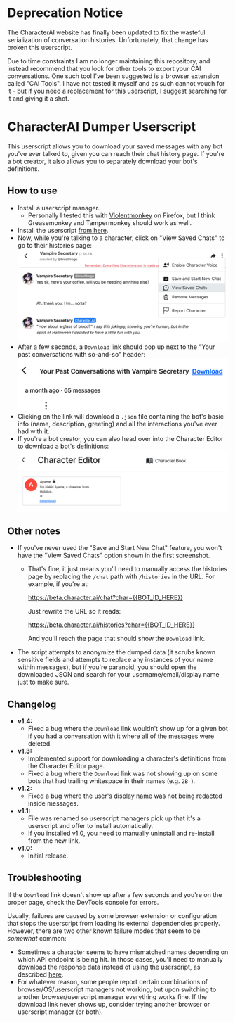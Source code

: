 # Deprecation Notice

The CharacterAI website has finally been updated to fix the wasteful serialization of conversation histories. Unfortunately, that change has broken this userscript.

Due to time constraints I am no longer maintaining this repository, and instead recommend that you look for other tools to export your CAI conversations. One such tool I've been suggested is a browser extension called "CAI Tools". I have not tested it myself and as such cannot vouch for it - but if you need a replacement for this userscript, I suggest searching for it and giving it a shot.

# CharacterAI Dumper Userscript

This userscript allows you to download your saved messages with any bot you've ever talked to, given you can reach their chat history page. If you're a bot creator, it also allows you to separately download your bot's definitions.

## How to use

- Install a userscript manager.
  - Personally I tested this with [Violentmonkey](https://violentmonkey.github.io/get-it/) on Firefox, but I think Greasemonkey and Tampermonkey should work as well.
- Install the userscript [from here](https://github.com/0x000011b/characterai-dumper/raw/master/characterai-dumper.user.js).
- Now, while you're talking to a character, click on "View Saved Chats" to go to their histories page:
  ![Where to find "View Saved Chats"](./example-images/01.png)
- After a few seconds, a `Download` link should pop up next to the "Your past conversations with so-and-so" header:
  ![What the download link looks like](./example-images/02.png)
- Clicking on the link will download a `.json` file containing the bot's basic info (name, description, greeting) and all the interactions you've ever had with it.
- If you're a bot creator, you can also head over into the Character Editor to download a bot's definitions:
  ![Where to find the definitions download](./example-images/03.png)

## Other notes

- If you've never used the "Save and Start New Chat" feature, you won't have the "View Saved Chats" option shown in the first screenshot.

  - That's fine, it just means you'll need to manually access the histories page by replacing the `/chat` path with `/histories` in the URL. For example, if you're at:

    https://beta.character.ai/chat?char={{BOT_ID_HERE}}

    Just rewrite the URL so it reads:

    https://beta.character.ai/histories?char={{BOT_ID_HERE}}

    And you'll reach the page that should show the `Download` link.

- The script attempts to anonymize the dumped data (it scrubs known sensitive fields and attempts to replace any instances of your name within messages), but if you're paranoid, you should open the downloaded JSON and search for your username/email/display name just to make sure.

## Changelog

- **v1.4:**
  - Fixed a bug where the `Download` link wouldn't show up for a given bot if you had a conversation with it where all of the messages were deleted.
- **v1.3:**
  - Implemented support for downloading a character's definitions from the Character Editor page.
  - Fixed a bug where the `Download` link was not showing up on some bots that had trailing whitespace in their names (e.g. `2B `).
- **v1.2:**
  - Fixed a bug where the user's display name was not being redacted inside messages.
- **v1.1:**
  - File was renamed so userscript managers pick up that it's a userscript and offer to install automatically.
  - If you installed v1.0, you need to manually uninstall and re-install from the new link.
- **v1.0:**
  - Initial release.

## Troubleshooting

If the `Download` link doesn't show up after a few seconds and you're on the proper page, check the DevTools console for errors.

Usually, failures are caused by some browser extension or configuration that stops the userscript from loading its external dependencies properly. However, there are two other known failure modes that seem to be _somewhat_ common:

- Sometimes a character seems to have mismatched names depending on which API endpoint is being hit. In those cases, you'll need to manually download the response data instead of using the userscript, as described [here](https://github.com/0x000011b/characterai-dumper/issues/5#issuecomment-1436033283).
- For whatever reason, some people report certain combinations of browser/OS/userscript managers not working, but upon switching to another browser/userscript manager everything works fine. If the download link never shows up, consider trying another browser or userscript manager (or both).
